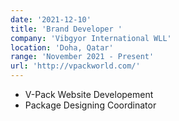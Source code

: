 ```yaml
---
date: '2021-12-10'
title: 'Brand Developer '
company: 'Vibgyor International WLL'
location: 'Doha, Qatar'
range: 'November 2021 - Present'
url: 'http://vpackworld.com/'
---
```


- V-Pack Website Developement
- Package Designing Coordinator